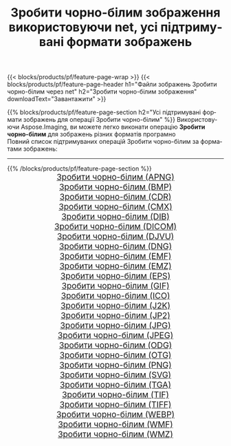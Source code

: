﻿---
title: Зробити чорно-бiлим зображення використовуючи net, усі підтримувані формати зображень 
weight: 3920
url: /uk/net/grayscale 
lang: uk
langdirlevel: 2
locales: zh-hans,ja,it,ru,de,es,fr,nl,id,lt,pl,pt,vi,tr,ko,zh-hant,ar,hi,th,sv,cs,uk,he
description: Використовуючи Aspose.Imaging, ви можете легко Зробити чорно-бiлим зображення використовуючи  net
---

{{< blocks/products/pf/feature-page-wrap >}}
{{< blocks/products/pf/feature-page-header h1="Файли зображень Зробити чорно-бiлим через net" h2="Зробити чорно-бiлим зображення" downloadText="Завантажити" >}}


{{% blocks/products/pf/feature-page-section  h2="Усі підтримувані формати зображень для операції Зробити чорно-бiлим" %}}
Використовуючи Aspose.Imaging, ви можете легко виконати операцiю **Зробити чорно-бiлим** для  зображень різних форматів програмно
<br/>
Повний список підтримуваних операцій Зробити чорно-бiлим за форматами зображень:
<hr/>
{{% /blocks/products/pf/feature-page-section %}}
<div class="container-fluid productfamilypage bg-gray">
    <div class="convertypes bg-gray agp-content section">
        <div class="container">
		<div class="row other-converters" style="gap: 10px;font-size: 19px;text-align:center;">
		    <div class='col-md-2 other-converter remove-lp remove-rp'><a href="/imaging/uk/net/grayscale/apng" style="padding:15px;">Зробити чорно-бiлим (APNG)</a></div><div class='col-md-2 other-converter remove-lp remove-rp'><a href="/imaging/uk/net/grayscale/bmp" style="padding:15px;">Зробити чорно-бiлим (BMP)</a></div><div class='col-md-2 other-converter remove-lp remove-rp'><a href="/imaging/uk/net/grayscale/cdr" style="padding:15px;">Зробити чорно-бiлим (CDR)</a></div><div class='col-md-2 other-converter remove-lp remove-rp'><a href="/imaging/uk/net/grayscale/cmx" style="padding:15px;">Зробити чорно-бiлим (CMX)</a></div><div class='col-md-2 other-converter remove-lp remove-rp'><a href="/imaging/uk/net/grayscale/dib" style="padding:15px;">Зробити чорно-бiлим (DIB)</a></div><div class='col-md-2 other-converter remove-lp remove-rp'><a href="/imaging/uk/net/grayscale/dicom" style="padding:15px;">Зробити чорно-бiлим (DICOM)</a></div><div class='col-md-2 other-converter remove-lp remove-rp'><a href="/imaging/uk/net/grayscale/djvu" style="padding:15px;">Зробити чорно-бiлим (DJVU)</a></div><div class='col-md-2 other-converter remove-lp remove-rp'><a href="/imaging/uk/net/grayscale/dng" style="padding:15px;">Зробити чорно-бiлим (DNG)</a></div><div class='col-md-2 other-converter remove-lp remove-rp'><a href="/imaging/uk/net/grayscale/emf" style="padding:15px;">Зробити чорно-бiлим (EMF)</a></div><div class='col-md-2 other-converter remove-lp remove-rp'><a href="/imaging/uk/net/grayscale/emz" style="padding:15px;">Зробити чорно-бiлим (EMZ)</a></div><div class='col-md-2 other-converter remove-lp remove-rp'><a href="/imaging/uk/net/grayscale/eps" style="padding:15px;">Зробити чорно-бiлим (EPS)</a></div><div class='col-md-2 other-converter remove-lp remove-rp'><a href="/imaging/uk/net/grayscale/gif" style="padding:15px;">Зробити чорно-бiлим (GIF)</a></div><div class='col-md-2 other-converter remove-lp remove-rp'><a href="/imaging/uk/net/grayscale/ico" style="padding:15px;">Зробити чорно-бiлим (ICO)</a></div><div class='col-md-2 other-converter remove-lp remove-rp'><a href="/imaging/uk/net/grayscale/j2k" style="padding:15px;">Зробити чорно-бiлим (J2K)</a></div><div class='col-md-2 other-converter remove-lp remove-rp'><a href="/imaging/uk/net/grayscale/jp2" style="padding:15px;">Зробити чорно-бiлим (JP2)</a></div><div class='col-md-2 other-converter remove-lp remove-rp'><a href="/imaging/uk/net/grayscale/jpg" style="padding:15px;">Зробити чорно-бiлим (JPG)</a></div><div class='col-md-2 other-converter remove-lp remove-rp'><a href="/imaging/uk/net/grayscale/jpeg" style="padding:15px;">Зробити чорно-бiлим (JPEG)</a></div><div class='col-md-2 other-converter remove-lp remove-rp'><a href="/imaging/uk/net/grayscale/odg" style="padding:15px;">Зробити чорно-бiлим (ODG)</a></div><div class='col-md-2 other-converter remove-lp remove-rp'><a href="/imaging/uk/net/grayscale/otg" style="padding:15px;">Зробити чорно-бiлим (OTG)</a></div><div class='col-md-2 other-converter remove-lp remove-rp'><a href="/imaging/uk/net/grayscale/png" style="padding:15px;">Зробити чорно-бiлим (PNG)</a></div><div class='col-md-2 other-converter remove-lp remove-rp'><a href="/imaging/uk/net/grayscale/svg" style="padding:15px;">Зробити чорно-бiлим (SVG)</a></div><div class='col-md-2 other-converter remove-lp remove-rp'><a href="/imaging/uk/net/grayscale/tga" style="padding:15px;">Зробити чорно-бiлим (TGA)</a></div><div class='col-md-2 other-converter remove-lp remove-rp'><a href="/imaging/uk/net/grayscale/tif" style="padding:15px;">Зробити чорно-бiлим (TIF)</a></div><div class='col-md-2 other-converter remove-lp remove-rp'><a href="/imaging/uk/net/grayscale/tiff" style="padding:15px;">Зробити чорно-бiлим (TIFF)</a></div><div class='col-md-2 other-converter remove-lp remove-rp'><a href="/imaging/uk/net/grayscale/webp" style="padding:15px;">Зробити чорно-бiлим (WEBP)</a></div><div class='col-md-2 other-converter remove-lp remove-rp'><a href="/imaging/uk/net/grayscale/wmf" style="padding:15px;">Зробити чорно-бiлим (WMF)</a></div><div class='col-md-2 other-converter remove-lp remove-rp'><a href="/imaging/uk/net/grayscale/wmz" style="padding:15px;">Зробити чорно-бiлим (WMZ)</a></div>
                </div>
        </div>
    </div>
</div>
<br/>
